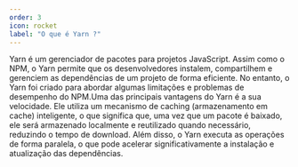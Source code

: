 ```yaml
---
order: 3
icon: rocket
label: "O que é Yarn ?"
---
```


<!-- Ultima atualização: 24/09/2023 -->
<!-- Autor(es): Araújo -->

Yarn é um gerenciador de pacotes para projetos JavaScript. Assim como o NPM, o Yarn permite que os desenvolvedores instalem, compartilhem e gerenciem as dependências de um projeto de forma eficiente. No entanto, o Yarn foi criado para abordar algumas limitações e problemas de desempenho do NPM.Uma das principais vantagens do Yarn é a sua velocidade. Ele utiliza um mecanismo de caching (armazenamento em cache) inteligente, o que significa que, uma vez que um pacote é baixado, ele será armazenado localmente e reutilizado quando necessário, reduzindo o tempo de download. Além disso, o Yarn executa as operações de forma paralela, o que pode acelerar significativamente a instalação e atualização das dependências.